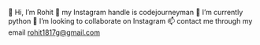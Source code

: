 👋 Hi, I’m Rohit
👀 my Instagram handle is codejourneyman
🌱 I’m currently python
💞️ I’m looking to collaborate on Instagram
📫 contact me through my email rohit1817g@gmail.com

